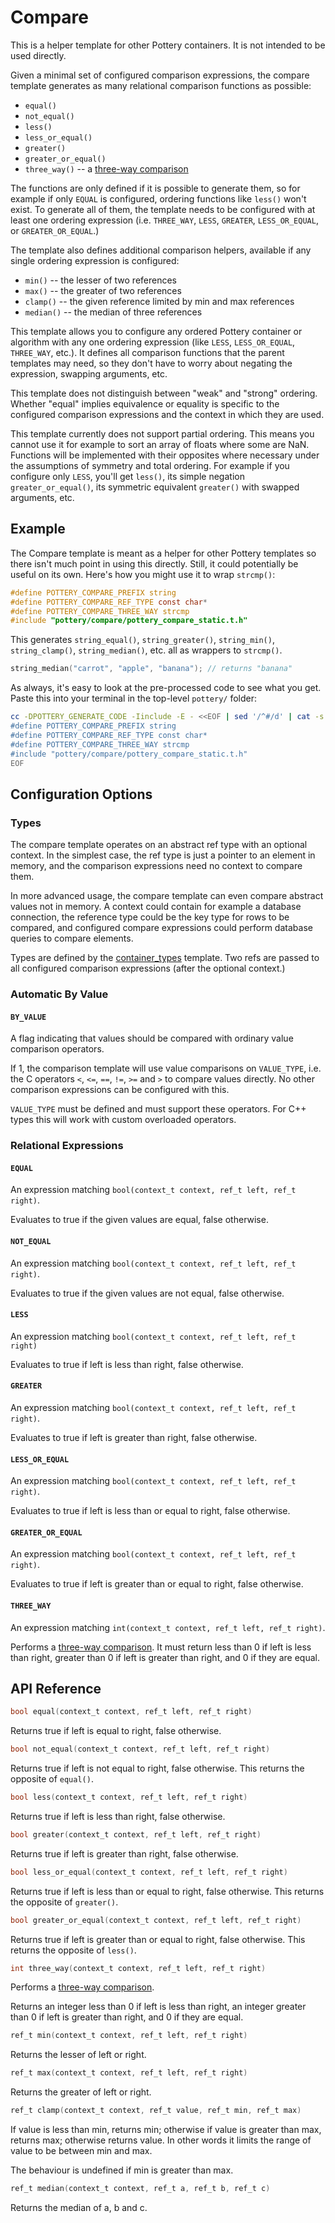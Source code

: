 # Compare

This is a helper template for other Pottery containers. It is not intended to be used directly.

Given a minimal set of configured comparison expressions, the compare template generates as many relational comparison functions as possible:

- `equal()`
- `not_equal()`
- `less()`
- `less_or_equal()`
- `greater()`
- `greater_or_equal()`
- `three_way()` -- a [three-way comparison](https://en.wikipedia.org/wiki/Three-way_comparison)

The functions are only defined if it is possible to generate them, so for example if only `EQUAL` is configured, ordering functions like `less()` won't exist. To generate all of them, the template needs to be configured with at least one ordering expression (i.e. `THREE_WAY`, `LESS`, `GREATER`, `LESS_OR_EQUAL`, or `GREATER_OR_EQUAL`.)

The template also defines additional comparison helpers, available if any single ordering expression is configured:

- `min()` -- the lesser of two references
- `max()` -- the greater of two references
- `clamp()` -- the given reference limited by min and max references
- `median()` -- the median of three references

This template allows you to configure any ordered Pottery container or algorithm with any one ordering expression (like `LESS`, `LESS_OR_EQUAL`, `THREE_WAY`, etc.). It defines all comparison functions that the parent templates may need, so they don't have to worry about negating the expression, swapping arguments, etc.

This template does not distinguish between "weak" and "strong" ordering. Whether "equal" implies equivalence or equality is specific to the configured comparison expressions and the context in which they are used.

This template currently does not support partial ordering. This means you cannot use it for example to sort an array of floats where some are NaN. Functions will be implemented with their opposites where necessary under the assumptions of symmetry and total ordering. For example if you configure only `LESS`, you'll get `less()`, its simple negation `greater_or_equal()`, its symmetric equivalent `greater()` with swapped arguments, etc.



## Example

The Compare template is meant as a helper for other Pottery templates so there isn't much point in using this directly. Still, it could potentially be useful on its own. Here's how you might use it to wrap `strcmp()`:

```c
#define POTTERY_COMPARE_PREFIX string
#define POTTERY_COMPARE_REF_TYPE const char*
#define POTTERY_COMPARE_THREE_WAY strcmp
#include "pottery/compare/pottery_compare_static.t.h"
```

This generates `string_equal()`, `string_greater()`, `string_min()`, `string_clamp()`, `string_median()`, etc. all as wrappers to `strcmp()`.

```c
string_median("carrot", "apple", "banana"); // returns "banana"
```

As always, it's easy to look at the pre-processed code to see what you get. Paste this into your terminal in the top-level `pottery/` folder:

```sh
cc -DPOTTERY_GENERATE_CODE -Iinclude -E - <<EOF | sed '/^#/d' | cat -s | less
#define POTTERY_COMPARE_PREFIX string
#define POTTERY_COMPARE_REF_TYPE const char*
#define POTTERY_COMPARE_THREE_WAY strcmp
#include "pottery/compare/pottery_compare_static.t.h"
EOF
```



## Configuration Options

### Types

The compare template operates on an abstract ref type with an optional context. In the simplest case, the ref type is just a pointer to an element in memory, and the comparison expressions need no context to compare them.

In more advanced usage, the compare template can even compare abstract values not in memory. A context could contain for example a database connection, the reference type could be the key type for rows to be compared, and configured compare expressions could perform database queries to compare elements.

Types are defined by the [container_types](../container_types/) template. Two refs are passed to all configured comparison expressions (after the optional context.)

### Automatic By Value

#### `BY_VALUE`

A flag indicating that values should be compared with ordinary value comparison operators.

If 1, the comparison template will use value comparisons on `VALUE_TYPE`, i.e. the C operators `<`, `<=`, `==`, `!=`, `>=` and `>` to compare values directly. No other comparison expressions can be configured with this.

`VALUE_TYPE` must be defined and must support these operators. For C++ types this will work with custom overloaded operators.

### Relational Expressions

#### `EQUAL`

An expression matching `bool(context_t context, ref_t left, ref_t right)`.

Evaluates to true if the given values are equal, false otherwise.

#### `NOT_EQUAL`

An expression matching `bool(context_t context, ref_t left, ref_t right)`.

Evaluates to true if the given values are not equal, false otherwise.

#### `LESS`

An expression matching `bool(context_t context, ref_t left, ref_t right)`

Evaluates to true if left is less than right, false otherwise.

#### `GREATER`

An expression matching `bool(context_t context, ref_t left, ref_t right)`.

Evaluates to true if left is greater than right, false otherwise.

#### `LESS_OR_EQUAL`

An expression matching `bool(context_t context, ref_t left, ref_t right)`.

Evaluates to true if left is less than or equal to right, false otherwise.

#### `GREATER_OR_EQUAL`

An expression matching `bool(context_t context, ref_t left, ref_t right)`.

Evaluates to true if left is greater than or equal to right, false otherwise.

#### `THREE_WAY`

An expression matching `int(context_t context, ref_t left, ref_t right)`.

Performs a [three-way comparison](https://en.wikipedia.org/wiki/Three-way_comparison). It must return less than 0 if left is less than right, greater than 0 if left is greater than right, and 0 if they are equal.



## API Reference

```c
bool equal(context_t context, ref_t left, ref_t right)
```

Returns true if left is equal to right, false otherwise.

```c
bool not_equal(context_t context, ref_t left, ref_t right)
```

Returns true if left is not equal to right, false otherwise. This returns the opposite of `equal()`.

```c
bool less(context_t context, ref_t left, ref_t right)
```

Returns true if left is less than right, false otherwise.

```c
bool greater(context_t context, ref_t left, ref_t right)
```

Returns true if left is greater than right, false otherwise.

```c
bool less_or_equal(context_t context, ref_t left, ref_t right)
```

Returns true if left is less than or equal to right, false otherwise. This returns the opposite of `greater()`.

```c
bool greater_or_equal(context_t context, ref_t left, ref_t right)
```

Returns true if left is greater than or equal to right, false otherwise. This returns the opposite of `less()`.

```c
int three_way(context_t context, ref_t left, ref_t right)
```

Performs a [three-way comparison](https://en.wikipedia.org/wiki/Three-way_comparison).

Returns an integer less than 0 if left is less than right, an integer greater than 0 if left is greater than right, and 0 if they are equal.

```c
ref_t min(context_t context, ref_t left, ref_t right)
```

Returns the lesser of left or right.

```c
ref_t max(context_t context, ref_t left, ref_t right)
```

Returns the greater of left or right.

```c
ref_t clamp(context_t context, ref_t value, ref_t min, ref_t max)
```

If value is less than min, returns min; otherwise if value is greater than max, returns max; otherwise returns value. In other words it limits the range of value to be between min and max.

The behaviour is undefined if min is greater than max.

```c
ref_t median(context_t context, ref_t a, ref_t b, ref_t c)
```

Returns the median of a, b and c.
